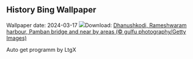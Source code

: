 ## History Bing Wallpaper
Wallpaper date: 2024-03-17
![](https://www.bing.com/th?id=OHR.PambanBridge_EN-IN4607247244_UHD.jpg&w=1000)Download: [Dhanushkodi, Rameshwaram harbour, Pamban bridge and near by areas (© gulfu photography/Getty Images)](https://www.bing.com/th?id=OHR.PambanBridge_EN-IN4607247244_UHD.jpg)

Auto get programm by LtgX
